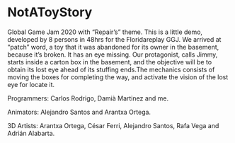 # NotAToyStory

Global Game Jam 2020 with “Repair’s” theme. 
This is a little demo, developed by 8 persons in 48hrs for the Floridareplay GGJ. We arrived at “patch” word, a toy that it was abandoned for its owner in the basement, because it’s broken. It has an eye missing. Our protagonist, calls Jimmy, starts inside a carton box in the basement, and the objective will be to obtain its lost eye ahead of its stuffing ends.The mechanics consists of moving the boxes for completing the way, and activate the vision of the lost eye for locate it.

Programmers: Carlos Rodrigo, Damià Martinez and me.

Animators: Alejandro Santos and Arantxa Ortega.

3D Artists: Arantxa Ortega, César Ferri, Alejandro Santos, Rafa Vega and Adrián Alabarta.
